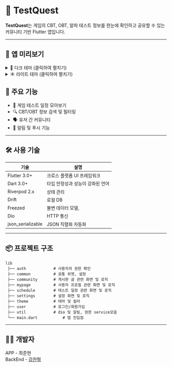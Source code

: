 # 🧪 TestQuest 

**TestQuest**는 게임의 CBT, OBT, 알파 테스트 정보를 한눈에 확인하고 공유할 수 있는 커뮤니티 기반 Flutter 앱입니다.

---

## 📱 앱 미리보기

<details>
<summary>🌙 다크 테마 (클릭하여 펼치기)</summary>

| 스플래시 | 로그인 |
|---------|--------|
| <img src="assets/screenshots/test_quest_splash_screen_dark_theme.gif" width="300"/> | <img src="assets/screenshots/test_quest_login_dark_theme.png" width="300"/> |

| 회원가입 1 | 회원가입 2 |
|-----------|-----------|
| <img src="assets/screenshots/test_quest_signup_dark_theme.png" width="300"/> | <img src="assets/screenshots/test_quest_signup_2_dark_theme.png" width="300"/> |

| 캘린더 | 캘린더 업로드 |
|--------|-------------|
| <img src="assets/screenshots/test_quest_calendar_dark_theme.png" width="300"/> | <img src="assets/screenshots/test_quest_calendar_upload_dark.gif" width="300"/> |

| 커뮤니티 | 마이페이지 |
|---------|-----------|
| <img src="assets/screenshots/test_quest_community_dark.gif" width="300"/> | <img src="assets/screenshots/test_quest_mypage_dark.png" width="300"/> |

| 설정 | 프로필 수정 |
|------|-----------|
| <img src="assets/screenshots/test_quest_settings_dark.png" width="300"/> | <img src="assets/screenshots/test_quest_profile_edit_dark.png" width="300"/> |

| 일정 관리 | 글쓰기 |
|---------|-------|
| <img src="assets/screenshots/test_quest_schedule_dark.gif" width="300"/> | <img src="assets/screenshots/test_quest_write_dark.gif" width="300"/> |

| 글쓰기 2 | 글 상세보기 |
|---------|-----------|
| <img src="assets/screenshots/test_quest_write_2_dark.gif" width="300"/> | <img src="assets/screenshots/test_quest_detail_dark.png" width="300"/> |

</details>

<details>
<summary>☀️ 라이트 테마 (클릭하여 펼치기)</summary>

| 스플래시 | 로그인 |
|---------|--------|
| <img src="assets/screenshots/test_quest_splash_screen_light_theme.gif" width="300"/> | <img src="assets/screenshots/test_quest_login_light_theme.png" width="300"/> |

| 회원가입 1 | 회원가입 2 |
|-----------|-----------|
| <img src="assets/screenshots/test_quest_signup_light_theme.png" width="300"/> | <img src="assets/screenshots/test_quest_signup_2_light_theme.png" width="300"/> |

| 캘린더 | 캘린더 업로드 |
|--------|-------------|
| <img src="assets/screenshots/test_quest_calendar_light_theme.png" width="300"/> | <img src="assets/screenshots/test_quest_calendar_upload_light.gif" width="300"/> |

| 커뮤니티 | 마이페이지 |
|---------|-----------|
| <img src="assets/screenshots/test_quest_community_light.gif" width="300"/> | <img src="assets/screenshots/test_quest_mypage_light.png" width="300"/> |

| 설정 | 프로필 수정 |
|------|-----------|
| <img src="assets/screenshots/test_quest_settings_light.png" width="300"/> | <img src="assets/screenshots/test_quest_profile_edit_light.png" width="300"/> |

| 일정 관리 | 글쓰기 |
|---------|-------|
| <img src="assets/screenshots/test_quest_schedule_light.gif" width="300"/> | <img src="assets/screenshots/test_quest_write_light.gif" width="300"/> |

| 글쓰기 2 | 글 상세보기 |
|---------|-----------|
| <img src="assets/screenshots/test_quest_write_2_light.gif" width="300"/> | <img src="assets/screenshots/test_quest_detail_light.png" width="300"/> |

</details>

## 🚀 주요 기능

- 📅 게임 테스트 일정 모아보기 
- 🔍 CBT/OBT 정보 검색 및 필터링 
- 🗣 유저 간 커뮤니티 
- 🧭 알림 및 푸시 기능 

---

## 🛠 사용 기술

| 기술         | 설명                             |
|--------------|----------------------------------|
| Flutter 3.0+ | 크로스 플랫폼 UI 프레임워크            |
| Dart 3.0+    | 타입 안정성과 성능이 강화된 언어         |
| Riverpod 2.x | 상태 관리                          |
| Drift        | 로컬 DB                           |
| Freezed      | 불변 데이터 모델,                    |
| Dio          | HTTP 통신                         |
| json_serializable | JSON 직렬화 자동화             |
---

## 📦 프로젝트 구조

```
lib
 ├── auth            # 사용자의 권한 확인
 ├── common          # 공통 위젯, 설정
 ├── community       # 게시판 글 관련 화면 및 로직
 ├── mypage          # 사용자 프로필 관련 화면 및 로직
 ├── schedule        # 테스트 일정 관련 화면 및 로직
 ├── settings        # 설정 화면 및 로직
 ├── theme           # 테마 및 컬러
 ├── user            # 로그인/회원가입
 ├── util            # dio 및 알림, 권한 service모음 
 └── main.dart           # 앱 진입점
```

---


## 👨‍💻 개발자

APP - 최준현  
BackEnd - [강찬혁](https://github.com/ChanHyeokKang99)